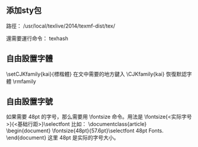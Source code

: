 添加sty包
---
路徑：
/usr/local/texlive/2014/texmf-dist/tex/

還需要運行命令：
texhash

自由設置字體
---
\setCJKfamily{kai}{標楷體}
在文中需要的地方鍵入
\CJKfamily{kai} 
恢復默認字體
\rmfamily

自由設置字號
---
如果需要 48pt 的字号，那么需要用 \fontsize 命令。用法是
    \fontsize{<实际字号>}{<基础行距>}\selectfont
比如：
    \documentclass{article}
    \begin{document}
    \fontsize{48pt}{57.6pt}\selectfont
    48pt Fonts.
    \end{document}
这里 48pt 是实际的字号大小。
